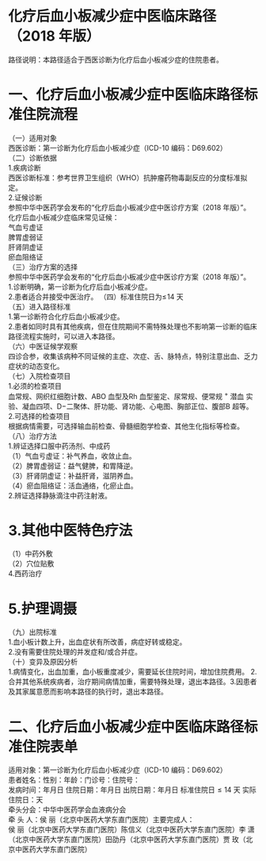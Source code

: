 # 化疗后血小板减少症中医临床路径 （2018 年版）  
路径说明：本路径适合于西医诊断为化疗后血小板减少症的住院患者。  
# 一、化疗后血小板减少症中医临床路径标准住院流程  
（一）适用对象  
西医诊断：第一诊断为化疗后血小板减少症（ICD-10 编码：D69.602）  
（二）诊断依据  
1.疾病诊断  
西医诊断标准：参考世界卫生组织（WHO）抗肿瘤药物毒副反应的分度标准拟定。  
2.证候诊断  
参照中华中医药学会发布的“化疗后血小板减少症中医诊疗方案（2018 年版）”。  
化疗后血小板减少症临床常见证候：  
气血亏虚证  
脾胃虚弱证  
肝肾阴虚证  
瘀血阻络证  
（三）治疗方案的选择  
参照中华中医药学会发布的“化疗后血小板减少症中医诊疗方案（2018 年版）”。  
1.诊断明确，第一诊断为化疗后血小板减少症。  
2.患者适合并接受中医治疗。 （四）标准住院日为$\leqslant\!14$ 天  
（五）进入路径标准  
1.第一诊断符合化疗后血小板减少症。  
2.患者如同时具有其他疾病，但在住院期间不需特殊处理也不影响第一诊断的临床路径流程实施时，可以进入本路径。  
（六）中医证候学观察  
四诊合参，收集该病种不同证候的主症、次症、舌、脉特点，特别注意出血、乏力症状的动态变化。  
（七）入院检查项目  
1.必须的检查项目  
血常规、网织红细胞计数、ABO 血型及Rh 血型鉴定、尿常规、便常规 $^+$ 潜血 实验、凝血四项、$\mathrm{D-}$二聚体、肝功能、肾功能、心电图、胸部正位、腹部B 超等。  
2.可选择的检查项目  
根据病情需要，可选择输血前检查、骨髓细胞学检查、其他生化指标等检查。  
（八）治疗方法  
1.辨证选择口服中药汤剂、中成药  
（1）气血亏虚证：补气养血，收敛止血。  
（2）脾胃虚弱证：益气健脾，和胃降逆。  
（3）肝肾阴虚证：补益肝肾，滋阴养血。  
（4）瘀血阻络证：活血通络，化瘀止血。  
2.辨证选择静脉滴注中药注射液。  
# 3.其他中医特色疗法  
（1）中药外敷  
（2）穴位贴敷  
4.西药治疗  
# 5.护理调摄  
（九）出院标准  
1.血小板计数上升，出血症状有所改善，病症好转或稳定。  
2.没有需要住院处理的并发症和/或合并症。  
（十）变异及原因分析  
1.病情变化，出血加重，血小板重度减少，需要延长住院时间，增加住院费用。 2.合并其他系统疾病者，治疗期间病情加重，需要特殊处理，退出本路径。3.因患者及其家属意愿而影响本路径的执行时，退出本路径。  
# 二、化疗后血小板减少症中医临床路径标准住院表单  
适用对象：第一诊断为化疗后血小板减少症（ICD-10 编码：D69.602）  
患者姓名：性别：年龄：门诊号：住院号：  
发病时间：年月日  住院日期：年月日 出院日期：年月日 标准住院日${\leqslant}14$ 天              实际住院日：天  
牵头分会：中华中医药学会血液病分会  
牵 头 人：侯  丽（北京中医药大学东直门医院）主要完成人：  
侯  丽（北京中医药大学东直门医院）陈信义（北京中医药大学东直门医院）李  潇（北京中医药大学东直门医院）田劭丹（北京中医药大学东直门医院）贾  玫（北京中医药大学东直门医院）  